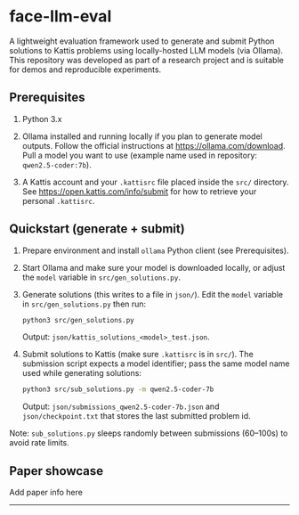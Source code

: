 # face-llm-eval

A lightweight evaluation framework used to generate and submit Python solutions to Kattis problems using locally-hosted LLM models (via Ollama). This repository was developed as part of a research project and is suitable for demos and reproducible experiments. 


## Prerequisites

1. Python 3.x 

2. Ollama installed and running locally if you plan to generate model outputs. Follow the official instructions at https://ollama.com/download. Pull a model you want to use (example name used in repository: `qwen2.5-coder:7b`).

3. A Kattis account and your `.kattisrc` file placed inside the `src/` directory. See https://open.kattis.com/info/submit for how to retrieve your personal `.kattisrc`.


## Quickstart (generate + submit)

1. Prepare environment and install `ollama` Python client (see Prerequisites).

2. Start Ollama and make sure your model is downloaded locally, or adjust the `model` variable in `src/gen_solutions.py`.

3. Generate solutions (this writes to a file in `json/`). Edit the `model` variable in `src/gen_solutions.py` then run:

	```bash
	python3 src/gen_solutions.py
	```

	Output: `json/kattis_solutions_<model>_test.json`.

4. Submit solutions to Kattis (make sure `.kattisrc` is in `src/`). The submission script expects a model identifier; pass the same model name used while generating solutions:

	```bash
	python3 src/sub_solutions.py -m qwen2.5-coder-7b
	```

	Output: `json/submissions_qwen2.5-coder-7b.json` and `json/checkpoint.txt` that stores the last submitted problem id.

Note: `sub_solutions.py` sleeps randomly between submissions (60–100s) to avoid rate limits. 

## Paper showcase
Add paper info here

---